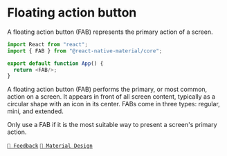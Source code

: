 # Floating action button

A floating action button (FAB) represents the primary action of a screen.

```js
import React from "react";
import { FAB } from "@react-native-material/core";

export default function App() {
  return <FAB/>;
}
```

A floating action button (FAB) performs the primary, or most common, action on a screen. It appears in front of all
screen content, typically as a circular shape with an icon in its center. FABs come in three types: regular, mini, and
extended.

Only use a FAB if it is the most suitable way to present a screen's primary action.

[`💬 Feedback`](https://github.com/yamankatby/react-native-material/labels/component%3A%20Fab)
[`🎨 Material Design`](https://material.io/components/buttons-floating-action-button)